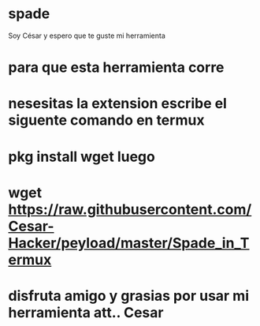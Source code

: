 # spade
Soy César y espero que te guste mi herramienta
# para que esta herramienta corre
# nesesitas la extension escribe el siguente comando en termux
# pkg install wget luego
# wget https://raw.githubusercontent.com/Cesar-Hacker/peyload/master/Spade_in_Termux
# disfruta amigo y grasias por usar mi herramienta att.. Cesar
